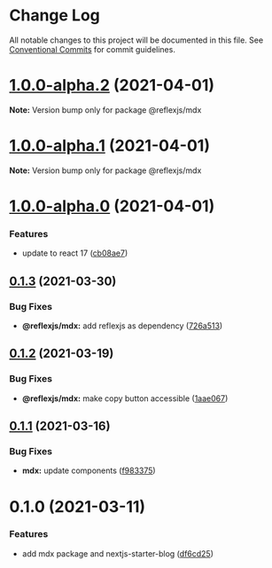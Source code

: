 # Change Log

All notable changes to this project will be documented in this file.
See [Conventional Commits](https://conventionalcommits.org) for commit guidelines.

# [1.0.0-alpha.2](https://github.com/reflexjs/reflexjs/compare/@reflexjs/mdx@1.0.0-alpha.1...@reflexjs/mdx@1.0.0-alpha.2) (2021-04-01)

**Note:** Version bump only for package @reflexjs/mdx





# [1.0.0-alpha.1](https://github.com/reflexjs/reflexjs/compare/@reflexjs/mdx@1.0.0-alpha.0...@reflexjs/mdx@1.0.0-alpha.1) (2021-04-01)

**Note:** Version bump only for package @reflexjs/mdx





# [1.0.0-alpha.0](https://github.com/reflexjs/reflexjs/compare/@reflexjs/mdx@0.1.3...@reflexjs/mdx@1.0.0-alpha.0) (2021-04-01)


### Features

* update to react 17 ([cb08ae7](https://github.com/reflexjs/reflexjs/commit/cb08ae73f19d70ce8c90b86139fb9dc6e01cf812))





## [0.1.3](https://github.com/reflexjs/reflexjs/compare/@reflexjs/mdx@0.1.2...@reflexjs/mdx@0.1.3) (2021-03-30)


### Bug Fixes

* **@reflexjs/mdx:** add reflexjs as dependency ([726a513](https://github.com/reflexjs/reflexjs/commit/726a5132e49bf4f4eae808922a81398ed7d95d3f))





## [0.1.2](https://github.com/reflexjs/reflexjs/compare/@reflexjs/mdx@0.1.1...@reflexjs/mdx@0.1.2) (2021-03-19)


### Bug Fixes

* **@reflexjs/mdx:** make copy button accessible ([1aae067](https://github.com/reflexjs/reflexjs/commit/1aae0674b01321a0b48c8aee7b973999a73c793f))





## [0.1.1](https://github.com/reflexjs/reflexjs/compare/@reflexjs/mdx@0.1.0...@reflexjs/mdx@0.1.1) (2021-03-16)


### Bug Fixes

* **mdx:** update components ([f983375](https://github.com/reflexjs/reflexjs/commit/f983375a5c87fc82ee5f5b59f5280a738abce961))





# 0.1.0 (2021-03-11)


### Features

* add mdx package and nextjs-starter-blog ([df6cd25](https://github.com/reflexjs/reflexjs/commit/df6cd25295b878f9e62b298cc501be3accd083e3))
